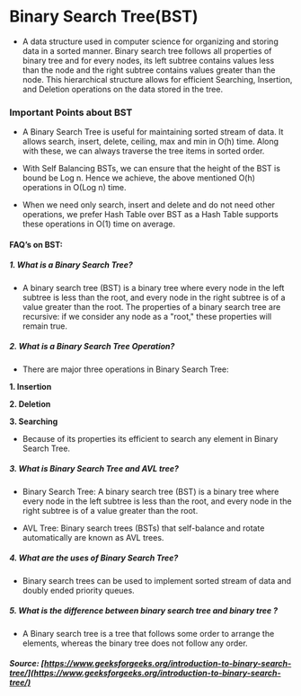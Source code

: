 # Binary Search Tree(BST)

- A data structure used in computer science for organizing and storing data in a sorted manner. Binary search tree follows all properties of binary tree and for every nodes, its left subtree contains values less than the node and the right subtree contains values greater than the node. This hierarchical structure allows for efficient Searching, Insertion, and Deletion operations on the data stored in the tree.

### Important Points about BST

- A Binary Search Tree is useful for maintaining sorted stream of data. It allows search, insert, delete, ceiling, max and min in O(h) time. Along with these, we can always traverse the tree items in sorted order.

- With Self Balancing BSTs, we can ensure that the height of the BST is bound be Log n. Hence we achieve, the above mentioned O(h) operations in O(Log n) time.

- When we need only search, insert and delete and do not need other operations, we prefer Hash Table over BST as a Hash Table supports these operations in O(1) time on average.

#### FAQ’s on BST:

##### 1. What is a Binary Search Tree?

- A binary search tree (BST) is a binary tree where every node in the left subtree is less than the root, and every node in the right subtree is of a value greater than the root. The properties of a binary search tree are recursive: if we consider any node as a "root," these properties will remain true.

##### 2. What is a Binary Search Tree Operation?

- There are major three operations in Binary Search Tree:

**1. Insertion**
<br>

**2. Deletion**
<br>

**3. Searching**
        
- Because of its properties its efficient to search any element in Binary Search Tree.

##### 3. What is Binary Search Tree and AVL tree?

- Binary Search Tree: A binary search tree (BST) is a binary tree where every node in the left subtree is less than the root, and every node in the right subtree is of a value greater than the root.

- AVL Tree: Binary search trees (BSTs) that self-balance and rotate automatically are known as AVL trees.

##### 4. What are the uses of Binary Search Tree?

- Binary search trees can be used to implement sorted stream of data and doubly ended priority queues.

##### 5. What is the difference between binary search tree and binary tree ?

- A Binary search tree is a tree that follows some order to arrange the elements, whereas the binary tree does not follow any order.


##### Source: [https://www.geeksforgeeks.org/introduction-to-binary-search-tree/](https://www.geeksforgeeks.org/introduction-to-binary-search-tree/)